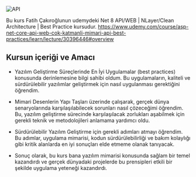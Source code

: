 ![API](https://github.com/user-attachments/assets/7986e051-231a-4af0-9107-bc62c4ddb561)

Bu kurs Fatih Çakıroğlunun udemydeki Net 8 API/WEB | NLayer/Clean Architecture | Best Practice kursudur. 
https://www.udemy.com/course/asp-net-core-api-web-cok-katmanli-mimari-api-best-practices/learn/lecture/30396446#overview

## Kursun içeriği ve Amacı
- Yazılım Geliştirme Süreçlerinde En İyi Uygulamalar (best practices) konusunda derinlemesine bilgi sahibi oldum. Bu uygulamaların, kaliteli ve sürdürülebilir yazılımlar geliştirmek için nasıl uygulanması gerektiğini öğrendim.

- Mimari Desenlerin Yapı Taşları üzerinde çalışarak, gerçek dünya senaryolarında karşılaşılabilecek sorunları nasıl çözeceğimi öğrendim. Bu, yazılım geliştirme sürecinde karşılaşılacak zorlukları aşabilmek için gerekli teknik ve metodolojileri anlamama yardımcı oldu.

- Sürdürülebilir Yazılım Geliştirme için gerekli adımları atmayı öğrendim. Bu adımlar, uygulama mimarisi, kodun sürdürülebilirliği ve bakım kolaylığı gibi kritik alanlarda en iyi sonuçları elde etmeme olanak tanıyacak.

- Sonuç olarak, bu kurs bana yazılım mimarisi konusunda sağlam bir temel kazandırdı ve gerçek dünyadaki projelerde bu prensipleri etkili bir şekilde uygulama yeteneği kazandırdı.
